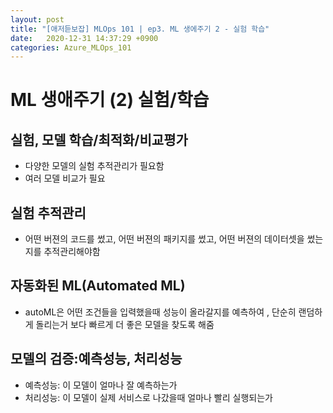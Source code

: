 ```yaml
---
layout: post
title: "[애저듣보잡] MLOps 101 | ep3. ML 생에주기 2 - 실험 학습"
date:   2020-12-31 14:37:29 +0900
categories: Azure_MLOps_101
---
```


# ML 생애주기 (2) 실험/학습
## 실험, 모델 학습/최적화/비교평가
- 다양한 모델의 실험 추적관리가 필요함
- 여러 모델 비교가 필요

## 실험 추적관리
- 어떤 버젼의 코드를 썼고, 어떤 버젼의 패키지를 썼고, 어떤 버젼의 데이터셋을 썼는지를 추적관리해야함

## 자동화된 ML(Automated ML)
- autoML은 어떤 조건들을 입력했을때 성능이 올라갈지를 예측하여 , 단순히 랜덤하게 돌리는거 보다 빠르게 더 좋은 모델을 찾도록 해줌

## 모델의 검증:예측성능, 처리성능
- 예측성능: 이 모델이 얼마나 잘 예측하는가
- 처리성능: 이 모델이 실제 서비스로 나갔을때 얼마나 빨리 실행되는가